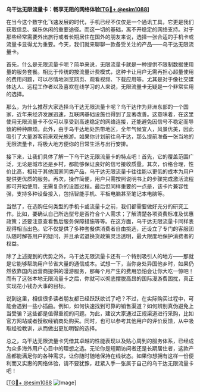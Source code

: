 **乌干达无限流量卡：畅享无阻的网络体验[[TG💪+ @esim1088](https://t.me/s/esim1088)]**

在当今这个数字化飞速发展的时代，手机已经不仅仅是一个通讯工具，它更是我们获取信息、娱乐休闲的重要途径。而这一切的基础，离不开稳定的网络支持。对于那些经常需要外出旅行或者长期居住在国外的朋友来说，选择一张合适的手机卡或流量卡显得尤为重要。今天，我们就来聊聊一款备受关注的产品——乌干达无限流量卡。

首先，什么是无限流量卡呢？简单来说，无限流量卡就是一种提供不限制数据使用量的服务套餐。相比于传统的按流量计费模式，这种卡让用户无需再担心超量使用的费用问题，可以尽情地浏览网页、观看视频、下载应用等。尤其是对于像社交媒体达人、远程工作者以及喜欢在线学习的人来说，无限流量卡无疑是一个非常实用的选择。

那么，为什么推荐大家选择乌干达无限流量卡呢？乌干达作为非洲东部的一个国家，近年来经济发展迅速，互联网基础设施也得到了显著改善。这意味着，在这里使用无限流量卡不仅可以享受到高速稳定的网络连接，还能避免因信号不稳定而导致的种种麻烦。此外，由于乌干达地处热带地区，全年气候宜人，风景优美，因此吸引了大量游客前来观光旅游。如果你计划前往乌干达，那么提前准备一张当地的无限流量卡，将极大地方便你的日常生活与出行安排。

接下来，让我们具体了解一下乌干达无限流量卡的特点吧！首先，它的覆盖范围广泛，无论是城市还是乡村，都能够保证良好的信号接收质量。其次，价格合理，性价比高，相较于其他国家同类产品，乌干达无限流量卡往往能以更低的成本为用户提供更优质的服务。再次，操作简便，用户只需按照说明书上的步骤完成激活流程即可开始使用，无需复杂的设置过程。最后但同样重要的一点是，该卡片兼容性强，支持多种设备接入，包括智能手机、平板电脑甚至笔记本电脑等。

当然了，在选购任何类型的手机卡或流量卡之前，我们都需要做好充分的研究工作。比如，要确认自己所选型号是否符合个人需求；了解清楚各项资费标准及优惠政策；还要注意查看售后服务保障措施等等。在这方面，乌干达无限流量卡同样表现得相当出色。它不仅提供了多种套餐供消费者自由挑选，还设立了专门的客服团队随时解答用户的疑问，并且承诺退换货政策灵活透明，最大限度地保护消费者的权益。

除了上述提到的优势之外，乌干达无限流量卡还有一个特别吸引人的地方——那就是它能够帮助用户节省大量的通信成本。试想一下，当你身处异国他乡时，如果仍然依靠国内运营商提供的漫游服务，那每个月产生的费用恐怕会让你大吃一惊吧！而有了这张本地无限流量卡之后，你就可以彻底摆脱高昂的国际漫游费困扰，真正实现花小钱办大事的目标。

说到这里，相信很多读者朋友都已经跃跃欲试了吧？不过，在实际购买过程中，可能会遇到一些小插曲。例如，如何快速找到可靠的销售渠道？如何辨别真伪避免上当受骗？这些都是值得重视的问题。为此，建议大家通过正规渠道进行采购，比如官方网站或者授权经销商处购买。同时，也可以参考其他用户的评价反馈，从中吸取经验教训，从而做出更加明智的选择。

总之，乌干达无限流量卡凭借其卓越的性能表现以及贴心周到的服务体系，已经成为众多海外用户心目中的理想之选。无论你是短期访问者还是长期居住者，这款产品都能满足你的各种需求，让你随时随地保持在线状态。如果你想拥有这样一份便利而又实惠的网络体验，请不要犹豫，赶紧入手一张属于自己的乌干达无限流量卡吧！

[[TG💪+ @esim1088](https://t.me/s/esim1088) ![Image](https://i.postimg.cc/4NQfJmqS/Snipaste-2025-05-13-00-14-12.png)]